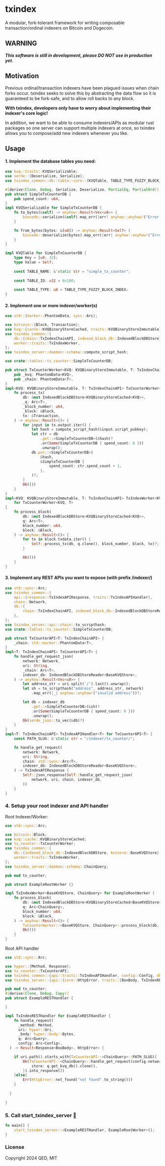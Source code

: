 # txindex
A modular, fork-tolerant framework for writing composable transaction/ordinal indexers on Bitcoin and Dogecoin.

## WARNING
***This software is still in development, please DO NOT use in production yet.***

## Motivation
Previous ordinal/transaction indexers have been plagued issues when chain forks occur.
txindex seeks to solve this by abstracting the data flow so it is guaranteed to be fork-safe, and to allow roll backs to any block.

**With txindex, developers only have to worry about implementing their indexer's core logic!**

In addition, we want to be able to consume indexers/APIs as modular rust packages so one server can support multiple indexers at once, so txindex allows you to compose/add new indexers whenever you like.

## Usage
#### 1. Implement the database tables you need:
```rust 
use kvq::traits::KVQSerializable;
use serde::{Deserialize, Serialize};
use txindex_common::db::table::core::{KVQTable, TABLE_TYPE_FUZZY_BLOCK_INDEX};

#[derive(Clone, Debug, Serialize, Deserialize, PartialEq, PartialOrd)]
pub struct SimpleTxCounterDB {
    pub spend_count: u64,
}
impl KVQSerializable for SimpleTxCounterDB {
    fn to_bytes(&self) -> anyhow::Result<Vec<u8>> {
        bincode::serialize(&self).map_err(|err| anyhow::anyhow!("Error serializing SimpleTxCounterDB: {:?}", err))
    }

    fn from_bytes(bytes: &[u8]) -> anyhow::Result<Self> {
        bincode::deserialize(bytes).map_err(|err| anyhow::anyhow!("Error deserializing SimpleTxCounterDB: {:?}", err))
    }
}

impl KVQTable for SimpleTxCounterDB {
    type Key = [u8; 32];
    type Value = Self;
    
    const TABLE_NAME: &'static str = "simple_tx_counter";
    
    const TABLE_ID: u32 = 0x100;
    
    const TABLE_TYPE: u8 = TABLE_TYPE_FUZZY_BLOCK_INDEX;
}
```

#### 2. Implement one or more indexer/worker(s)
```rust
use std::{marker::PhantomData, sync::Arc};

use bitcoin::{Block, Transaction};
use kvq::{cache::KVQBinaryStoreCached, traits::KVQBinaryStoreImmutable};
use txindex_common::{
    db::{chain::TxIndexChainAPI, indexed_block_db::IndexedBlockDBStore},
    worker::traits::TxIndexWorker,
};
use txindex_server::daemon::schema::compute_script_hash;

use crate::tables::tx_counter::SimpleTxCounterDB;

pub struct TxCounterWorker<KVQ: KVQBinaryStoreImmutable, T: TxIndexChainAPI> {
    pub _kvq: PhantomData<KVQ>,
    pub _chain: PhantomData<T>,
}
impl<KVQ: KVQBinaryStoreImmutable, T: TxIndexChainAPI> TxCounterWorker<KVQ, T> {
    fn process_tx(
        db: &mut IndexedBlockDBStore<KVQBinaryStoreCached<KVQ>>,
        _q: Arc<T>,
        _block_number: u64,
        _block: &Block,
        tx: &Transaction,
    ) -> anyhow::Result<()> {
        for input in tx.output.iter() {
            let hash = compute_script_hash(&input.script_pubkey);
            let ctr = db
                .get::<SimpleTxCounterDB>(&hash)?
                .or(Some(SimpleTxCounterDB { spend_count: 0 }))
                .unwrap();
            db.put::<SimpleTxCounterDB>(
                &hash,
                &SimpleTxCounterDB {
                    spend_count: ctr.spend_count + 1,
                },
            )?;
        }
        Ok(())
    }
}
impl<KVQ: KVQBinaryStoreImmutable, T: TxIndexChainAPI> TxIndexWorker<KVQ, T>
    for TxCounterWorker<KVQ, T>
{
    fn process_block(
        db: &mut IndexedBlockDBStore<KVQBinaryStoreCached<KVQ>>,
        q: Arc<T>,
        block_number: u64,
        block: &Block,
    ) -> anyhow::Result<()> {
        for tx in block.txdata.iter() {
            Self::process_tx(db, q.clone(), block_number, block, tx)?;
        }

        Ok(())
    }
}
```

#### 3. Implement any REST APIs you want to expose (with prefix /indexer/)
```rust
use std::sync::Arc;
use txindex_common::{
    api::{response::TxIndexAPIResponse, traits::TxIndexAPIHandler},
    chain::Network,
    db::{
        chain::TxIndexChainAPI, indexed_block_db::IndexedBlockDBStoreReader, kvstore::BaseKVQStore,
    },
};
use txindex_server::api::chain::to_scripthash;
use crate::tables::tx_counter::SimpleTxCounterDB;

pub struct TxCounterAPI<T: TxIndexChainAPI> {
    _chain: std::marker::PhantomData<T>,
}
impl<T: TxIndexChainAPI> TxCounterAPI<T> {
    fn handle_get_request_json(
        network: Network,
        uri: String,
        _chain: Arc<T>,
        indexer_db: IndexedBlockDBStoreReader<BaseKVQStore>,
    ) -> anyhow::Result<Vec<u8>> {
        let address_str = uri.split('/').last().unwrap();
        let sh = to_scripthash("address", address_str, network)
            .map_err(|_| anyhow::anyhow!("invalid address"))?;

        let db = indexer_db
            .get::<SimpleTxCounterDB>(&sh)?
            .or(Some(SimpleTxCounterDB { spend_count: 0 }))
            .unwrap();
        Ok(serde_json::to_vec(&db)?)
    }
}
impl<T: TxIndexChainAPI> TxIndexAPIHandler<T> for TxCounterAPI<T> {
    const PATH_SLUG: &'static str = "/indexer/tx_counter/";

    fn handle_get_request(
        network: Network,
        uri: String,
        chain: std::sync::Arc<T>,
        indexer_db: IndexedBlockDBStoreReader<BaseKVQStore>,
    ) -> TxIndexAPIResponse {
        Self::json_response(Self::handle_get_request_json(
            network, uri, chain, indexer_db,
        ))
    }
}
```


### 4. Setup your root indexer and API handler
Root Indexer/Worker:
```rust
use std::sync::Arc;

use bitcoin::Block;
use kvq::cache::KVQBinaryStoreCached;
use tx_counter::TxCounterWorker;
use txindex_common::{
    db::{indexed_block_db::IndexedBlockDBStore, kvstore::BaseKVQStore},
    worker::traits::TxIndexWorker,
};
use txindex_server::daemon::schema::ChainQuery;

pub mod tx_counter;

pub struct ExampleRootWorker {}

impl TxIndexWorker<BaseKVQStore, ChainQuery> for ExampleRootWorker {
    fn process_block(
        db: &mut IndexedBlockDBStore<KVQBinaryStoreCached<BaseKVQStore>>,
        q: Arc<ChainQuery>,
        block_number: u64,
        block: &Block,
    ) -> anyhow::Result<()> {
        TxCounterWorker::<BaseKVQStore, ChainQuery>::process_block(db, q, block_number, block)?;
        Ok(())
    }
}
```

Root API handler
```rust
use std::sync::Arc;

use hyper::{Method, Response};
use tx_counter::TxCounterAPI;
use txindex_common::{api::traits::TxIndexAPIHandler, config::Config, db::indexed_block_db::IndexedBlockDBStoreReader};
use txindex_server::{api::{core::HttpError, traits::{BoxBody, TxIndexRESTHandler}, TxIndexAPIResponseHelper}, daemon::{query::Query, schema::ChainQuery}};

pub mod tx_counter;
#[derive(Clone, Debug, Copy)]
pub struct ExampleRESTHandler {

}

impl TxIndexRESTHandler for ExampleRESTHandler {
    fn handle_request(
      _method: Method,
      uri: hyper::Uri,
      _body: hyper::body::Bytes,
      q: Arc<Query>,
      config: Arc<Config>,
  ) -> Result<Response<BoxBody>, HttpError> {

    if uri.path().starts_with(TxCounterAPI::<ChainQuery>::PATH_SLUG){
        Ok(TxCounterAPI::<ChainQuery>::handle_get_request(config.network_type, uri.to_string(), q.get_chain_query(), IndexedBlockDBStoreReader{
            store: q.get_kvq_db().clone(),
        }).into_response())
    }else{
        Err(HttpError::not_found("not found".to_string()))
    }
    
  }
    
}
```

### 5. Call start_txindex_server 🎉

```rust
fn main() {
    start_txindex_server::<ExampleRESTHandler, ExampleRootWorker>();
}
```

### License
Copyright 2024 QED, MIT